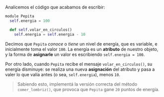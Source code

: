 Analicemos el código que acabamos de escribir:

```python
module Pepita
  self.energia = 100

  def self.volar_en_circulos()
    self.energia = self.energia - 10


```

Decimos que `Pepita` _conoce_ o _tiene_ un nivel de energía, que es variable, e inicialmente toma el valor `100`. La energía es un **atributo** de nuestro objeto, y la forma de **asignarle** un valor es escribiendo `self.energia = 100`.

Por otro lado, cuando `Pepita` recibe el mensaje `volar_en_circulos()`, su energía disminuye: se realiza una nueva **asignación** del atributo y pasa a valer lo que valía antes (o sea, `self.energia`), menos `10`.

> Sabiendo esto, implementá la versión correcta del método `comer_lombriz()`, que provoca que `Pepita` gane `20` puntos de energía.

